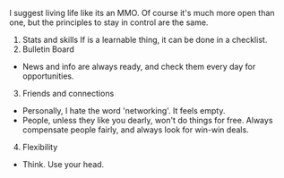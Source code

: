 I suggest living life like its an MMO. Of course it's much more open than one, but the principles to stay in control are the same.
1. Stats and skills
	If is a learnable thing, it can be done in a checklist. 
2. Bulletin Board
- News and info are always ready, and check them every day for opportunities.
3. Friends and connections
- Personally, I hate the word 'networking'. It feels empty.
- People, unless they like you dearly, won't do things for free. Always compensate people fairly, and always look for win-win deals.
4. Flexibility
- Think. Use your head.